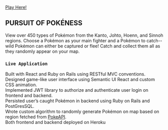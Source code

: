 [Play Here!](https://pursuit-of-pokeness.herokuapp.com)

## PURSUIT OF POKÉNESS
View over 450 types of Pokémon from the Kanto, Johto, Hoenn, and Sinnoh regions. Choose a Pokémon as your main fighter and a Pokémon to catch-- wild Pokémon can either be captured or flee! Catch and collect them all as they randomly appear on your map.

### `Live Application`
Built with React and Ruby on Rails using RESTful MVC conventions. <br/>
Designed game-like user interface using Semantic UI React and custom CSS animation. <br/>
Implemented JWT library to authorize and authenticate user login on frontend and backend. <br/>
Persisted user’s caught Pokémon in backend using Ruby on Rails and PostGresSQL. <br/>
Wrote custom algorithm to randomly generate Pokémon on map based on region fetched from [PokeAPI](https://pokeapi.co/). <br/>
Both frontend and backend deployed on Heroku
